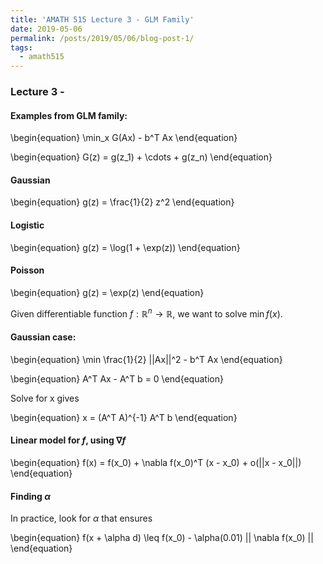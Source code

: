 ```yaml
---
title: 'AMATH 515 Lecture 3 - GLM Family'
date: 2019-05-06
permalink: /posts/2019/05/06/blog-post-1/
tags:
  - amath515
---
```


### Lecture 3 - 

#### Examples from GLM family:

\begin{equation}
\min_x G(Ax) - b^T Ax
\end{equation}

\begin{equation}
G(z) = g(z_1) + \cdots + g(z_n)
\end{equation}

#### Gaussian
\begin{equation}
g(z) = \frac{1}{2} z^2
\end{equation}

#### Logistic
\begin{equation}
g(z) = \log(1 + \exp(z))
\end{equation}

#### Poisson
\begin{equation}
g(z) = \exp(z)
\end{equation}

Given differentiable function $f:\mathbb{R}^n \rightarrow \mathbb{R}$, we want to solve $\min f(x)$.

#### Gaussian case:

\begin{equation}
\min \frac{1}{2} \|\|Ax\|\|^2 - b^T Ax
\end{equation}

\begin{equation}
A^T Ax - A^T b = 0
\end{equation}

Solve for x gives

\begin{equation}
x = (A^T A)^{-1} A^T b
\end{equation}

#### Linear model for $f$, using $\nabla f$

\begin{equation}
f(x) = f(x_0) + \nabla f(x_0)^T (x - x_0) + o(\|\|x - x_0\|\|)
\end{equation}

#### Finding $\alpha$
In practice, look for $\alpha$ that ensures

\begin{equation}
f(x + \alpha d) \leq f(x_0) - \alpha(0.01) \|\| \nabla f(x_0) \|\|
\end{equation}

